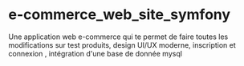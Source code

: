 # e-commerce_web_site_symfony
Une application web e-commerce qui te permet de faire toutes les modifications sur test produits, design UI/UX moderne, inscription et connexion , intégration d'une base de donnée mysql
